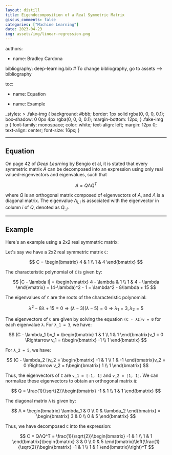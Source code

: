 ```yaml
---
layout: distill
title: Eigendecomposition of a Real Symmetric Matrix
giscus_comments: false
categories: ["Machine Learning"]
date: 2023-04-23
img: assets/img/linear-regression.png
---
```


authors:
  - name: Bradley Cardona

bibliography: deep-learning.bib # To change bibliography, go to assets --> bibliography

toc:
  - name: Equation
  <!-- - name: Citations -->
  - name: Example

_styles: >
  .fake-img {
    background: #bbb;
    border: 1px solid rgba(0, 0, 0, 0.1);
    box-shadow: 0 0px 4px rgba(0, 0, 0, 0.1);
    margin-bottom: 12px;
  }
  .fake-img p {
    font-family: monospace;
    color: white;
    text-align: left;
    margin: 12px 0;
    text-align: center;
    font-size: 16px;
  }

---

## Equation

On page 42 of *Deep Learning* by Bengio et al, it is stated that every symmetric matrix $A$ can be decomposed into an expression using only real valued-eigenvectors and eigenvalues, such that

$$
A = Q \Lambda Q^T \tag{2.41}
$$

where $Q$ is an orthogonal matrix composed of eigenvectors of $A$, and $\Lambda$ is a diagonal matrix. The eigenvalue $\Lambda_{i,i}$ is associated with the eigenvector in column $i$ of $Q$, denoted as $Q_{:,i}$.<d-cite key="Goodfellow-et-al-2016"></d-cite> 

***

<!-- ## Citations

Citations are then used in the article body with the `<d-cite>` tag.
The key attribute is a reference to the id provided in the bibliography.
The key attribute can take multiple ids, separated by commas.

The citation is presented inline like this: <d-cite key="Goodfellow-et-al-2016"></d-cite> (a number that displays more information on hover).
If you have an appendix, a bibliography is automatically created and populated in it.

Distill chose a numerical inline citation style to improve readability of citation dense articles and because many of the benefits of longer citations are obviated by displaying more information on hover.
However, we consider it good style to mention author last names if you discuss something at length and it fits into the flow well — the authors are human and it’s nice for them to have the community associate them with their work.

*** -->

## Example

Here's an example using a 2x2 real symmetric matrix:

Let's say we have a 2x2 real symmetric matrix `C`:

$$
C = \begin{bmatrix}
4 & 1 \\
1 & 4
\end{bmatrix}
$$

The characteristic polynomial of `C` is given by:

$$
|C - \lambda I| = \begin{vmatrix}
4 - \lambda & 1 \\
1 & 4 - \lambda
\end{vmatrix} = (4-\lambda)^2 - 1 = \lambda^2 - 8\lambda + 15
$$

The eigenvalues of `C` are the roots of the characteristic polynomial:

$$
\lambda^2 - 8\lambda + 15 = 0 \Rightarrow (\lambda - 3)(\lambda - 5) = 0 \Rightarrow \lambda_1 = 3, \lambda_2 = 5
$$

The eigenvectors of `C` are given by solving the equation `(C - λI)v = 0` for each eigenvalue `λ`. For `λ_1 = 3`, we have:

$$
(C - \lambda_1 I)v_1 = \begin{bmatrix}
1 & 1 \\
1 & 1
\end{bmatrix}v_1 = 0 \Rightarrow v_1 = t\begin{bmatrix}
-1 \\
1
\end{bmatrix}
$$

For `λ_2 = 5`, we have:

$$
(C - \lambda_2 I)v_2 = \begin{bmatrix}
-1 & 1 \\
1 & -1
\end{bmatrix}v_2 = 0 \Rightarrow v_2 = t\begin{bmatrix}
1 \\
1
\end{bmatrix}
$$

Thus, the eigenvectors of `C` are `v_1 = [-1, 1]` and `v_2 = [1, 1]`. We can normalize these eigenvectors to obtain an orthogonal matrix `Q`:

$$
Q = \frac{1}{\sqrt{2}}\begin{bmatrix}
-1 & 1 \\
1 & 1
\end{bmatrix}
$$

The diagonal matrix `Λ` is given by:

$$
Λ = \begin{bmatrix}
\lambda_1 & 0 \\
0 & \lambda_2
\end{bmatrix} = \begin{bmatrix}
3 & 0 \\
0 & 5
\end{bmatrix}
$$

Thus, we have decomposed `C` into the expression:

$$
C = QΛQ^T = \frac{1}{\sqrt{2}}\begin{bmatrix}
-1 & 1 \\
1 & 1
\end{bmatrix}\begin{bmatrix}
3 & 0 \\
0 & 5
\end{bmatrix}\left(\frac{1}{\sqrt{2}}\begin{bmatrix}
-1 & 1 \\
1 & 1
\end{bmatrix}\right)^T
$$


